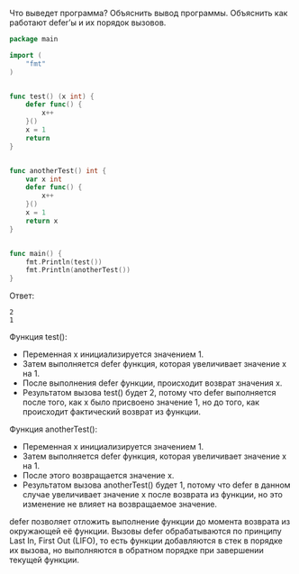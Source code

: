 Что выведет программа? Объяснить вывод программы. Объяснить как работают defer’ы и их порядок вызовов.

```go
package main

import (
	"fmt"
)


func test() (x int) {
	defer func() {
		x++
	}()
	x = 1
	return
}


func anotherTest() int {
	var x int
	defer func() {
		x++
	}()
	x = 1
	return x
}


func main() {
	fmt.Println(test())
	fmt.Println(anotherTest())
}
```

Ответ:
```
2
1
```

Функция test():
- Переменная x инициализируется значением 1.
- Затем выполняется defer функция, которая увеличивает значение x на 1.
- После выполнения defer функции, происходит возврат значения x.
- Результатом вызова test() будет 2, потому что defer выполняется после того, как x было присвоено значение 1, но до того, как происходит фактический возврат из функции.

Функция anotherTest():
- Переменная x инициализируется значением 1.
- Затем выполняется defer функция, которая увеличивает значение x на 1.
- После этого возвращается значение x.
- Результатом вызова anotherTest() будет 1, потому что defer в данном случае увеличивает значение x после возврата из функции, но это изменение не влияет на возвращаемое значение.

defer позволяет отложить выполнение функции до момента возврата из окружающей её функции.
Вызовы defer обрабатываются по принципу Last In, First Out (LIFO), то есть функции добавляются в стек в порядке их вызова, но выполняются в обратном порядке при завершении текущей функции.
